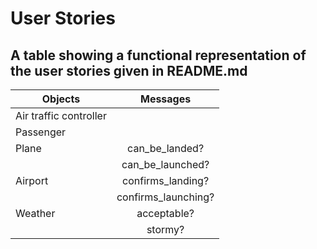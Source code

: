 # User Stories
## A table showing a functional representation of the user stories given in README.md


| Objects         | Messages       
| -------------   |:-------------:|
| Air traffic controller          |               |
| Passenger            |      |  
| Plane | can_be_landed? |
|  | can_be_launched?     |  
| Airport | confirms_landing? |
|  | confirms_launching? |
| Weather | acceptable?     |
|  | stormy? |
